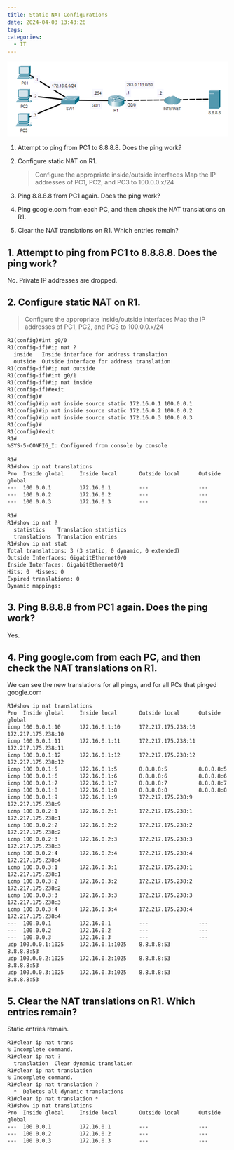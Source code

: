 ```yaml
---
title: Static NAT Configurations
date: 2024-04-03 13:43:26
tags: 
categories:
  - IT
---
```

![](../../images/Pasted%20image%2020240403134433.png)
1. Attempt to ping from PC1 to 8.8.8.8.  Does the ping work?

2. Configure static NAT on R1.
   > Configure the appropriate inside/outside interfaces
   > Map the IP addresses of PC1, PC2, and PC3 to 100.0.0.x/24

3. Ping 8.8.8.8 from PC1 again.  Does the ping work?

4. Ping google.com from each PC, and then check the NAT translations on R1.

5. Clear the NAT translations on R1.  Which entries remain?


## 1. Attempt to ping from PC1 to 8.8.8.8.  Does the ping work?

No. Private IP addresses are dropped. 


## 2. Configure static NAT on R1.
   > Configure the appropriate inside/outside interfaces
   > Map the IP addresses of PC1, PC2, and PC3 to 100.0.0.x/24

```
R1(config)#int g0/0
R1(config-if)#ip nat ?
  inside   Inside interface for address translation
  outside  Outside interface for address translation
R1(config-if)#ip nat outside
R1(config-if)#int g0/1
R1(config-if)#ip nat inside
R1(config-if)#exit
R1(config)#
R1(config)#ip nat inside source static 172.16.0.1 100.0.0.1
R1(config)#ip nat inside source static 172.16.0.2 100.0.0.2
R1(config)#ip nat inside source static 172.16.0.3 100.0.0.3
R1(config)#
R1(config)#exit
R1#
%SYS-5-CONFIG_I: Configured from console by console

R1#
R1#show ip nat translations
Pro  Inside global     Inside local       Outside local      Outside global
---  100.0.0.1         172.16.0.1         ---                ---
---  100.0.0.2         172.16.0.2         ---                ---
---  100.0.0.3         172.16.0.3         ---                ---

R1#
R1#show ip nat ?
  statistics    Translation statistics
  translations  Translation entries
R1#show ip nat stat
Total translations: 3 (3 static, 0 dynamic, 0 extended)
Outside Interfaces: GigabitEthernet0/0
Inside Interfaces: GigabitEthernet0/1
Hits: 0  Misses: 0
Expired translations: 0
Dynamic mappings:
```


## 3. Ping 8.8.8.8 from PC1 again.  Does the ping work?

Yes.

## 4. Ping google.com from each PC, and then check the NAT translations on R1.

We can see the new translations for all pings, and for all PCs that pinged google.com
```
R1#show ip nat translations
Pro  Inside global     Inside local       Outside local      Outside global
icmp 100.0.0.1:10      172.16.0.1:10      172.217.175.238:10 172.217.175.238:10
icmp 100.0.0.1:11      172.16.0.1:11      172.217.175.238:11 172.217.175.238:11
icmp 100.0.0.1:12      172.16.0.1:12      172.217.175.238:12 172.217.175.238:12
icmp 100.0.0.1:5       172.16.0.1:5       8.8.8.8:5          8.8.8.8:5
icmp 100.0.0.1:6       172.16.0.1:6       8.8.8.8:6          8.8.8.8:6
icmp 100.0.0.1:7       172.16.0.1:7       8.8.8.8:7          8.8.8.8:7
icmp 100.0.0.1:8       172.16.0.1:8       8.8.8.8:8          8.8.8.8:8
icmp 100.0.0.1:9       172.16.0.1:9       172.217.175.238:9  172.217.175.238:9
icmp 100.0.0.2:1       172.16.0.2:1       172.217.175.238:1  172.217.175.238:1
icmp 100.0.0.2:2       172.16.0.2:2       172.217.175.238:2  172.217.175.238:2
icmp 100.0.0.2:3       172.16.0.2:3       172.217.175.238:3  172.217.175.238:3
icmp 100.0.0.2:4       172.16.0.2:4       172.217.175.238:4  172.217.175.238:4
icmp 100.0.0.3:1       172.16.0.3:1       172.217.175.238:1  172.217.175.238:1
icmp 100.0.0.3:2       172.16.0.3:2       172.217.175.238:2  172.217.175.238:2
icmp 100.0.0.3:3       172.16.0.3:3       172.217.175.238:3  172.217.175.238:3
icmp 100.0.0.3:4       172.16.0.3:4       172.217.175.238:4  172.217.175.238:4
---  100.0.0.1         172.16.0.1         ---                ---
---  100.0.0.2         172.16.0.2         ---                ---
---  100.0.0.3         172.16.0.3         ---                ---
udp 100.0.0.1:1025     172.16.0.1:1025    8.8.8.8:53         8.8.8.8:53
udp 100.0.0.2:1025     172.16.0.2:1025    8.8.8.8:53         8.8.8.8:53
udp 100.0.0.3:1025     172.16.0.3:1025    8.8.8.8:53         8.8.8.8:53
```


## 5. Clear the NAT translations on R1.  Which entries remain?

Static entries remain. 
```
R1#clear ip nat trans
% Incomplete command.
R1#clear ip nat ?
  translation  Clear dynamic translation
R1#clear ip nat translation
% Incomplete command.
R1#clear ip nat translation ?
  *  Deletes all dynamic translations
R1#clear ip nat translation *
R1#show ip nat translations
Pro  Inside global     Inside local       Outside local      Outside global
---  100.0.0.1         172.16.0.1         ---                ---
---  100.0.0.2         172.16.0.2         ---                ---
---  100.0.0.3         172.16.0.3         ---                ---

```